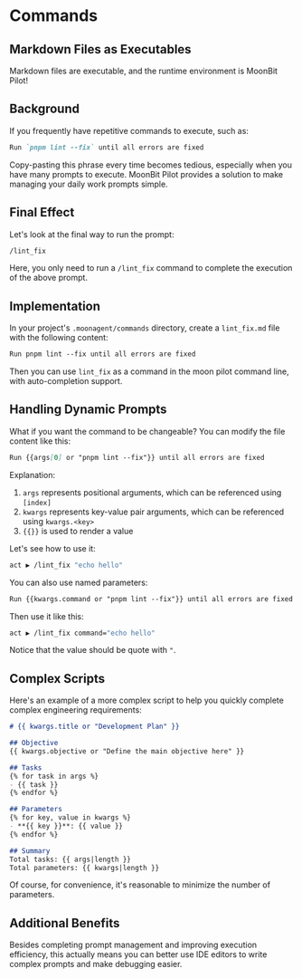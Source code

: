 # Commands

## Markdown Files as Executables

Markdown files are executable, and the runtime environment is MoonBit Pilot!

## Background

If you frequently have repetitive commands to execute, such as:

```markdown
Run `pnpm lint --fix` until all errors are fixed
```

Copy-pasting this phrase every time becomes tedious, especially when you have many prompts to execute. MoonBit Pilot provides a solution to make managing your daily work prompts simple.

## Final Effect

Let's look at the final way to run the prompt:

```bash
/lint_fix
```

Here, you only need to run a `/lint_fix` command to complete the execution of the above prompt.

## Implementation

In your project's `.moonagent/commands` directory, create a `lint_fix.md` file with the following content:

```markdown
Run pnpm lint --fix until all errors are fixed
```

Then you can use `lint_fix` as a command in the moon pilot command line, with auto-completion support.

## Handling Dynamic Prompts

What if you want the command to be changeable? You can modify the file content like this:

```markdown
Run {{args[0] or "pnpm lint --fix"}} until all errors are fixed
```

Explanation:

1. `args` represents positional arguments, which can be referenced using `[index]`
2. `kwargs` represents key-value pair arguments, which can be referenced using `kwargs.<key>`
3. `{{}}` is used to render a value

Let's see how to use it:

```bash
act ▶ /lint_fix "echo hello"
```

You can also use named parameters:

```markdown
Run {{kwargs.command or "pnpm lint --fix"}} until all errors are fixed
```

Then use it like this:

```bash
act ▶ /lint_fix command="echo hello"
```

Notice that the value should be quote with `"`.

## Complex Scripts

Here's an example of a more complex script to help you quickly complete complex engineering requirements:

```markdown
# {{ kwargs.title or "Development Plan" }}

## Objective
{{ kwargs.objective or "Define the main objective here" }}

## Tasks
{% for task in args %}
- {{ task }}
{% endfor %}

## Parameters
{% for key, value in kwargs %}
- **{{ key }}**: {{ value }}
{% endfor %}

## Summary
Total tasks: {{ args|length }}
Total parameters: {{ kwargs|length }}
```

Of course, for convenience, it's reasonable to minimize the number of parameters.

## Additional Benefits

Besides completing prompt management and improving execution efficiency, this actually means you can better use IDE editors to write complex prompts and make debugging easier.
